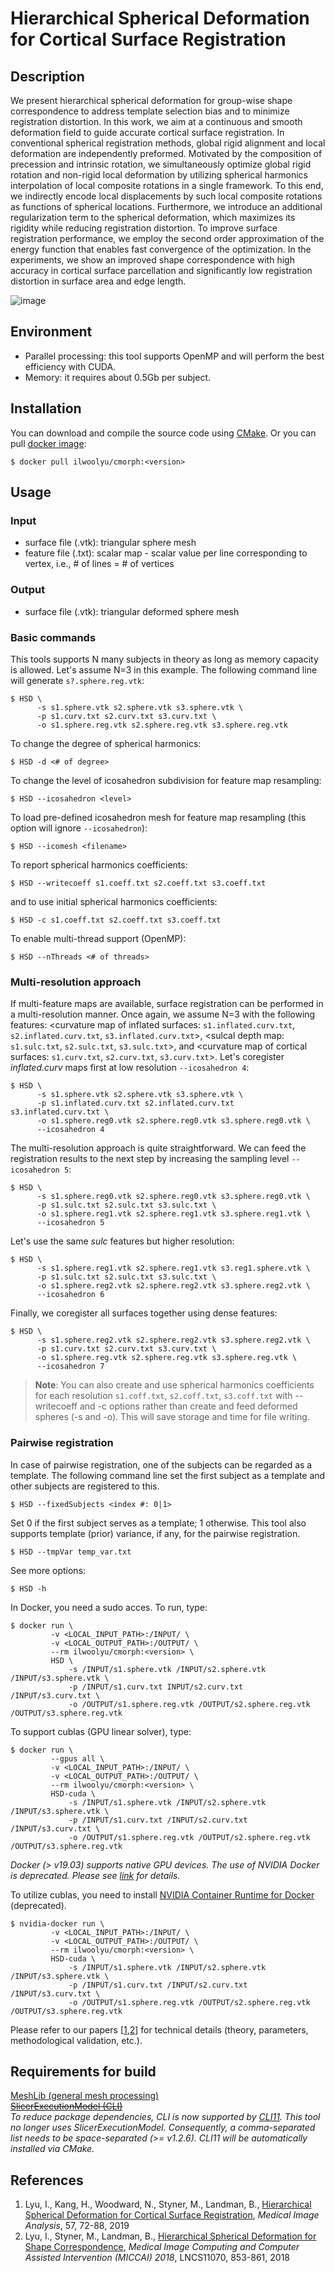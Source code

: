 # Hierarchical Spherical Deformation for Cortical Surface Registration

## Description
We present hierarchical spherical deformation for group-wise shape correspondence to address template selection bias and to minimize registration distortion. In this work, we aim at a continuous and smooth deformation field to guide accurate cortical surface registration. In conventional spherical registration methods, global rigid alignment and local deformation are independently preformed. Motivated by the composition of precession and intrinsic rotation, we simultaneously optimize global rigid rotation and non-rigid local deformation by utilizing spherical harmonics interpolation of local composite rotations in a single framework. To this end, we indirectly encode local displacements by such local composite rotations as functions of spherical locations. Furthermore, we introduce an additional regularization term to the spherical deformation, which maximizes its rigidity while reducing registration distortion. To improve surface registration performance, we employ the second order approximation of the energy function that enables fast convergence of the optimization. In the experiments, we show an improved shape correspondence with high accuracy in cortical surface parcellation and significantly low registration distortion in surface area and edge length.

![image](https://user-images.githubusercontent.com/9325798/48306768-a3784c00-e504-11e8-930c-94fccf3ce7e6.png)

## Environment
* Parallel processing: this tool supports OpenMP and will perform the best efficiency with CUDA.
* Memory: it requires about 0.5Gb per subject.
## Installation
You can download and compile the source code using <a href="https://cmake.org/">CMake</a>. Or you can pull <a href="https://hub.docker.com/r/ilwoolyu/cmorph/">docker image</a>:
```
$ docker pull ilwoolyu/cmorph:<version>
```
## Usage
### Input
* surface file (.vtk): triangular sphere mesh
* feature file (.txt): scalar map - scalar value per line corresponding to vertex, i.e., # of lines = # of vertices

### Output
* surface file (.vtk): triangular deformed sphere mesh

### Basic commands
This tools supports N many subjects in theory as long as memory capacity is allowed. Let's assume N=3 in this example.
The following command line will generate `s?.sphere.reg.vtk`:
```
$ HSD \
      -s s1.sphere.vtk s2.sphere.vtk s3.sphere.vtk \
      -p s1.curv.txt s2.curv.txt s3.curv.txt \
      -o s1.sphere.reg.vtk s2.sphere.reg.vtk s3.sphere.reg.vtk
```
To change the degree of spherical harmonics:
```
$ HSD -d <# of degree>
```
To change the level of icosahedron subdivision for feature map resampling:
```
$ HSD --icosahedron <level>
```
To load pre-defined icosahedron mesh for feature map resampling (this option will ignore `--icosahedron`):
```
$ HSD --icomesh <filename>
```
To report spherical harmonics coefficients:
```
$ HSD --writecoeff s1.coeff.txt s2.coeff.txt s3.coeff.txt
```
and to use initial spherical harmonics coefficients:
```
$ HSD -c s1.coeff.txt s2.coeff.txt s3.coeff.txt
```
To enable multi-thread support (OpenMP):
```
$ HSD --nThreads <# of threads>
```
### Multi-resolution approach
If multi-feature maps are available, surface registration can be performed in a multi-resolution manner. Once again, we assume N=3 with the following features: <curvature map of inflated surfaces: `s1.inflated.curv.txt`, `s2.inflated.curv.txt`, `s3.inflated.curv.txt`>, <sulcal depth map: `s1.sulc.txt`, `s2.sulc.txt`, `s3.sulc.txt`>, and <curvature map of cortical surfaces: `s1.curv.txt`, `s2.curv.txt`, `s3.curv.txt`>. Let's coregister *inflated.curv* maps first at low resolution `--icosahedron 4`:
```
$ HSD \
      -s s1.sphere.vtk s2.sphere.vtk s3.sphere.vtk \
      -p s1.inflated.curv.txt s2.inflated.curv.txt s3.inflated.curv.txt \
      -o s1.sphere.reg0.vtk s2.sphere.reg0.vtk s3.sphere.reg0.vtk \
      --icosahedron 4
```
The multi-resolution approach is quite straightforward. We can feed the registration results to the next step by increasing the sampling level `--icosahedron 5`:
```
$ HSD \
      -s s1.sphere.reg0.vtk s2.sphere.reg0.vtk s3.sphere.reg0.vtk \
      -p s1.sulc.txt s2.sulc.txt s3.sulc.txt \
      -o s1.sphere.reg1.vtk s2.sphere.reg1.vtk s3.sphere.reg1.vtk \
      --icosahedron 5
```
Let's use the same *sulc* features but higher resolution:
```
$ HSD \
      -s s1.sphere.reg1.vtk s2.sphere.reg1.vtk s3.reg1.sphere.vtk \
      -p s1.sulc.txt s2.sulc.txt s3.sulc.txt \
      -o s1.sphere.reg2.vtk s2.sphere.reg2.vtk s3.sphere.reg2.vtk \
      --icosahedron 6
```
Finally, we coregister all surfaces together using dense features:
```
$ HSD \
      -s s1.sphere.reg2.vtk s2.sphere.reg2.vtk s3.sphere.reg2.vtk \
      -p s1.curv.txt s2.curv.txt s3.curv.txt \
      -o s1.sphere.reg.vtk s2.sphere.reg.vtk s3.sphere.reg.vtk \
      --icosahedron 7
```
>**Note**: You can also create and use spherical harmonics coefficients for each resolution `s1.coff.txt`, `s2.coff.txt`, `s3.coff.txt` with --writecoeff and -c options rather than create and feed deformed spheres (-s and -o). This will save storage and time for file writing.

### Pairwise registration
In case of pairwise registration, one of the subjects can be regarded as a template. 
The following command line set the first subject as a template and other subjects are registered to this.
```
$ HSD --fixedSubjects <index #: 0|1>
```
Set 0 if the first subject serves as a template; 1 otherwise.
This tool also supports template (prior) variance, if any, for the pairwise registration.
```
$ HSD --tmpVar temp_var.txt
```
See more options:
```
$ HSD -h
```
In Docker, you need a sudo acces. To run, type:
```
$ docker run \
         -v <LOCAL_INPUT_PATH>:/INPUT/ \
         -v <LOCAL_OUTPUT_PATH>:/OUTPUT/ \
         --rm ilwoolyu/cmorph:<version> \
         HSD \
             -s /INPUT/s1.sphere.vtk /INPUT/s2.sphere.vtk /INPUT/s3.sphere.vtk \
             -p /INPUT/s1.curv.txt INPUT/s2.curv.txt /INPUT/s3.curv.txt \
             -o /OUTPUT/s1.sphere.reg.vtk /OUTPUT/s2.sphere.reg.vtk /OUTPUT/s3.sphere.reg.vtk
```

To support cublas (GPU linear solver), type:

```
$ docker run \
         --gpus all \
         -v <LOCAL_INPUT_PATH>:/INPUT/ \
         -v <LOCAL_OUTPUT_PATH>:/OUTPUT/ \
         --rm ilwoolyu/cmorph:<version> \
         HSD-cuda \
             -s /INPUT/s1.sphere.vtk /INPUT/s2.sphere.vtk /INPUT/s3.sphere.vtk \
             -p /INPUT/s1.curv.txt /INPUT/s2.curv.txt /INPUT/s3.curv.txt \
             -o /OUTPUT/s1.sphere.reg.vtk /OUTPUT/s2.sphere.reg.vtk /OUTPUT/s3.sphere.reg.vtk
```

*Docker (> v19.03) supports native GPU devices. The use of NVIDIA Docker is deprecated. Please see [link](https://github.com/NVIDIA/nvidia-docker) for details.*

To utilize cublas, you need to install <a href="https://github.com/NVIDIA/nvidia-docker">NVIDIA Container Runtime for Docker</a> (deprecated).
```
$ nvidia-docker run \
         -v <LOCAL_INPUT_PATH>:/INPUT/ \
         -v <LOCAL_OUTPUT_PATH>:/OUTPUT/ \
         --rm ilwoolyu/cmorph:<version> \
         HSD-cuda \
             -s /INPUT/s1.sphere.vtk /INPUT/s2.sphere.vtk /INPUT/s3.sphere.vtk \
             -p /INPUT/s1.curv.txt /INPUT/s2.curv.txt /INPUT/s3.curv.txt \
             -o /OUTPUT/s1.sphere.reg.vtk /OUTPUT/s2.sphere.reg.vtk /OUTPUT/s3.sphere.reg.vtk
```
Please refer to our papers [[1](#ref1),[2](#ref2)] for technical details (theory, parameters, methodological validation, etc.).

## Requirements for build
<a href="https://github.com/ilwoolyu/MeshLib">MeshLib (general mesh processing)</a><br />
~~<a href="https://github.com/Slicer/SlicerExecutionModel">SlicerExecutionModel (CLI)</a>~~<br />
*To reduce package dependencies, CLI is now supported by <a href="https://github.com/CLIUtils/CLI11">CLI11</a>. This tool no longer uses SlicerExecutionModel. Consequently, a comma-separated list needs to be space-separated (>= v1.2.6). CLI11 will be automatically installed via CMake.*

## References
<ol>
<li><a id="ref1"></a>Lyu, I., Kang, H., Woodward, N., Styner, M., Landman, B., <a href="https://doi.org/10.1016/j.media.2019.06.013">Hierarchical Spherical Deformation for Cortical Surface Registration</a>, <i>Medical Image Analysis</i>, 57, 72-88, 2019</li>
<li><a id="ref2"></a>Lyu, I., Styner, M., Landman, B., <a href="https://doi.org/10.1007/978-3-030-00928-1_96">Hierarchical Spherical Deformation for Shape Correspondence</a>, <i>Medical Image Computing and Computer Assisted Intervention (MICCAI) 2018</i>, LNCS11070, 853-861, 2018</li>

